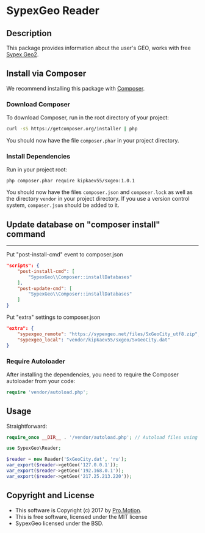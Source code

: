 # SypexGeo Reader #

## Description ##

This package provides information about the user's GEO, works with free [Sypex Geo2](https://sypexgeo.net/).

## Install via Composer ##

We recommend installing this package with [Composer](http://getcomposer.org/).

### Download Composer ###

To download Composer, run in the root directory of your project:

```bash
curl -sS https://getcomposer.org/installer | php
```

You should now have the file `composer.phar` in your project directory.

### Install Dependencies ###

Run in your project root:

```
php composer.phar require kipkaev55/sxgeo:1.0.1
```

You should now have the files `composer.json` and `composer.lock` as well as
the directory `vendor` in your project directory. If you use a version control
system, `composer.json` should be added to it.

## Update database on "composer install" command ##
------------
Put "post-install-cmd" event to composer.json
```json
"scripts": {
    "post-install-cmd": [
        "SypexGeo\\Composer::installDatabases"
    ],
    "post-update-cmd": [
        "SypexGeo\\Composer::installDatabases"
    ]
}
```
Put "extra" settings to composer.json
```json
"extra": {
    "sypexgeo_remote": "https://sypexgeo.net/files/SxGeoCity_utf8.zip",
    "sypexgeo_local": "vendor/kipkaev55/sxgeo/SxGeoCity.dat"
}
```

### Require Autoloader ###

After installing the dependencies, you need to require the Composer autoloader
from your code:

```php
require 'vendor/autoload.php';
```

## Usage ##

Straightforward:

```php
require_once __DIR__ . '/vendor/autoload.php'; // Autoload files using Composer autoload

use SypexGeo\Reader;

$reader = new Reader('SxGeoCity.dat', 'ru');
var_export($reader->getGeo('127.0.0.1'));
var_export($reader->getGeo('192.168.0.1'));
var_export($reader->getGeo('217.25.213.220'));
```

## Copyright and License ##

* This software is Copyright (c) 2017 by [Pro.Motion](http://prmotion.ru).
* This is free software, licensed under the MIT license
* SypexGeo licensed under the BSD.
